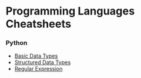 # Programming Languages Cheatsheets

### Python
- [Basic Data Types](/py-Basic.md)
- [Structured Data Types](/py-Data_Structure.md)
- [Regular Expression](/py-RegEx.md)
